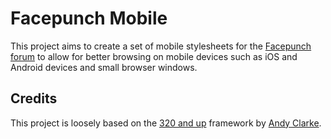 Facepunch Mobile
================

This project aims to create a set of mobile stylesheets for the [Facepunch forum](http://facepunch.com/) to allow for better browsing on mobile devices such as iOS and Android devices and small browser windows.

Credits
-------

This project is loosely based on the [320 and up](http://www.stuffandnonsense.co.uk/projects/320andup/) framework by [Andy Clarke](http://stuffandnonsense.co.uk/).